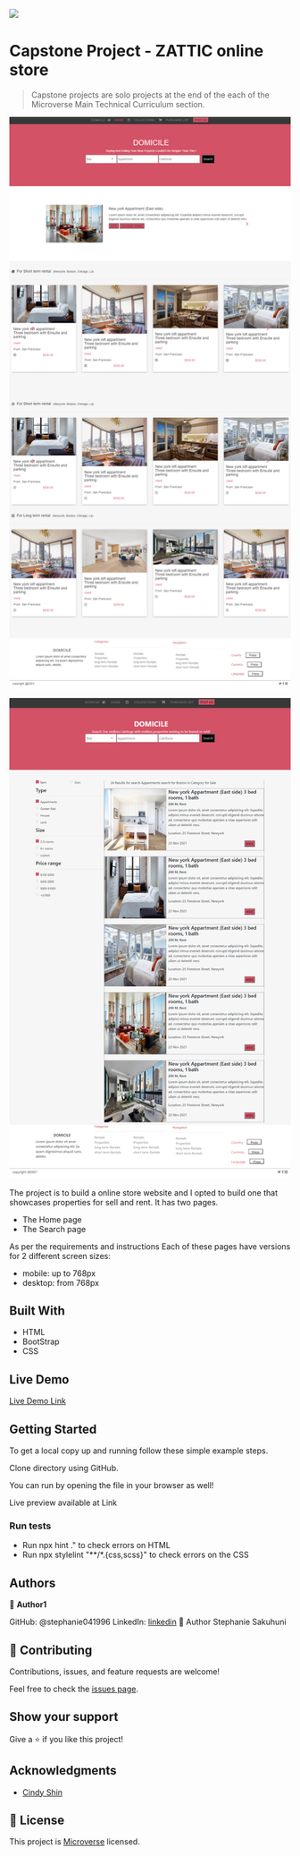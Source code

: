 ![](https://img.shields.io/badge/Microverse-blueviolet)

# Capstone Project - ZATTIC online store

> Capstone projects are solo projects at the end of the each of the Microverse Main Technical Curriculum section. 

![Home](./images/home.png)

![search on big screen](./images/search.png)



The project is to build a online store website and I opted to build one that showcases properties for sell and rent. It has two pages.
- The Home page
- The Search page

As per the requirements and instructions Each of these pages have versions for 2 different screen sizes: 

- mobile: up to 768px
- desktop: from 768px

## Built With

- HTML
- BootStrap
- CSS

## Live Demo

[Live Demo Link](https://stephanie041996.github.io/Capstone1/)


## Getting Started


To get a local copy up and running follow these simple example steps.

Clone directory using GitHub. 

You can run by opening the file in your browser as well!

Live preview available at Link

### Run tests

- Run npx hint ." to check errors on HTML
- Run npx stylelint "**/*.{css,scss}" to check errors on the CSS

## Authors

👤 **Author1**

GitHub: @stephanie041996
LinkedIn: [linkedin](https://www.linkedin.com/in/stephanie-sakuhuni-a81029140/)
👤 Author Stephanie Sakuhuni


## 🤝 Contributing

Contributions, issues, and feature requests are welcome!

Feel free to check the [issues page](https://github.com/Stephanie041996/Capstone1/issues).

## Show your support

Give a ⭐️ if you like this project!

## Acknowledgments

- [Cindy Shin ](https://www.behance.net/gallery/24796463/ZATTIX)

## 📝 License

This project is [Microverse](https://microverse.org) licensed.

